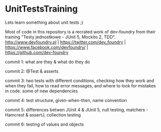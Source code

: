 # UnitTestsTraining
Lets learn something about unit tests ;)

Most of code in this repository is a recrated work of dev-foundry from their training "Testy jednostkowe - JUnit 5, Mockito 2, TDD".
http://www.devfoundry.pl | 
https://twitter.com/dev_foundry | 
https://www.facebook.com/devfoundry/ |   
https://github.com/dev-foundry

commit 1: what are they & what do they do

commit 2: @Test & asserts

commit 3: two tests with different conditions, checking how they work and when they fail, how to read error messages, and where to look for mistakes in code.
some of new dependencies

commit 4: test structure, given-when-then, name convention

commit 5: differences betwen JUnit 4 & JUnit 5, null testing, matchers - Hamcrest & assertJ, collection testing

commit 6: testing of values and objects
